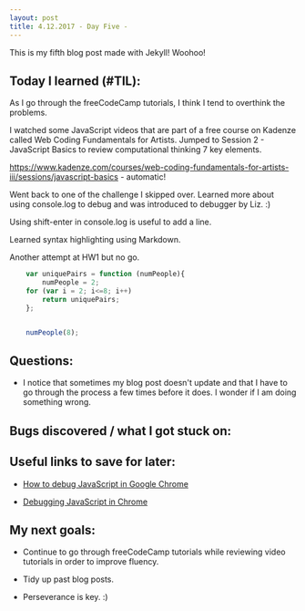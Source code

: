 ```yaml
---
layout: post
title: 4.12.2017 - Day Five - 
---
```


This is my fifth blog post made with Jekyll! Woohoo! 

## Today I learned (#TIL): 

As I go through the freeCodeCamp tutorials, I think I tend to overthink the problems.

I watched some JavaScript videos that are part of a free course on Kadenze called Web Coding Fundamentals for Artists.  Jumped to Session 2 - JavaScript Basics to review computational thinking 7 key elements. 

https://www.kadenze.com/courses/web-coding-fundamentals-for-artists-iii/sessions/javascript-basics - automatic!

Went back to one of the challenge I skipped over.  Learned more about using console.log to debug and was introduced to debugger by Liz. :)

Using shift-enter in console.log is useful to add a line. 

Learned syntax highlighting using Markdown. 

Another attempt at HW1 but no go.

```javascript
	var uniquePairs = function (numPeople){
    	numPeople = 2;
	for (var i = 2; i<=8; i++) 
    	return uniquePairs;
	};


	numPeople(8); 

```

## Questions:

- I notice that sometimes my blog post doesn't update and that I have to go through the process a few times before it does.  I wonder if I am doing something wrong. 

## Bugs discovered / what I got stuck on:


## Useful links to save for later:


- [How to debug JavaScript in Google Chrome](https://www.youtube.com/watch?v=zv_aOlH8S_o)

- [Debugging JavaScript in Chrome](https://www.youtube.com/watch?v=KbEx0s06VLs)


## My next goals:

- Continue to go through freeCodeCamp tutorials while reviewing video tutorials in order to improve fluency.
- Tidy up past blog posts. 

- Perseverance is key.  :)







